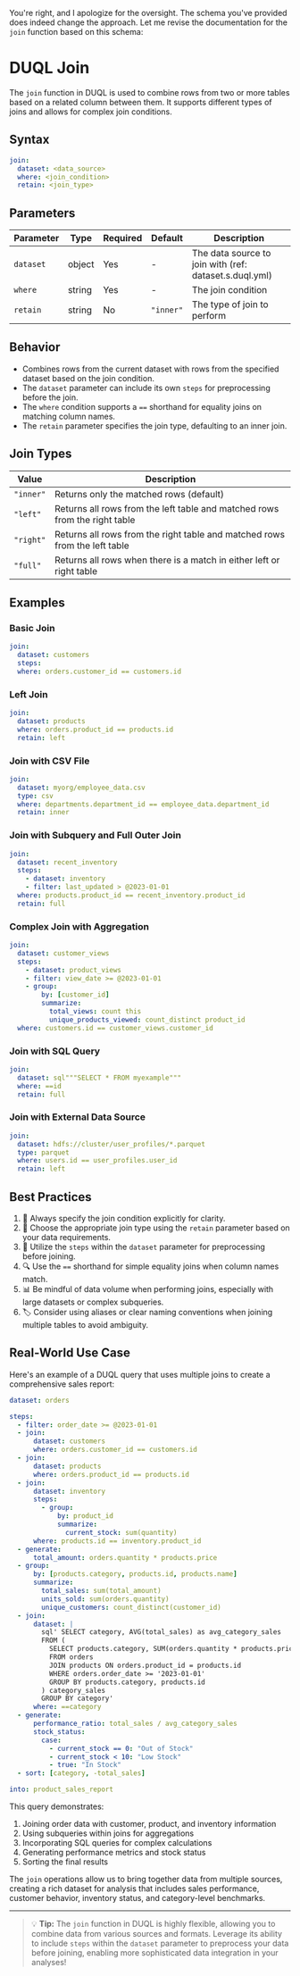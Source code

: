 You're right, and I apologize for the oversight. The schema you've provided does indeed change the approach. Let me revise the documentation for the `join` function based on this schema:

# DUQL Join

The `join` function in DUQL is used to combine rows from two or more tables based on a related column between them. It supports different types of joins and allows for complex join conditions.

## Syntax

```yaml
join:
  dataset: <data_source>
  where: <join_condition>
  retain: <join_type>
```

## Parameters

| Parameter | Type | Required | Default | Description |
|-----------|------|----------|---------|-------------|
| `dataset` | object | Yes | - | The data source to join with (ref: dataset.s.duql.yml) |
| `where` | string | Yes | - | The join condition |
| `retain` | string | No | `"inner"` | The type of join to perform |

## Behavior

- Combines rows from the current dataset with rows from the specified dataset based on the join condition.
- The `dataset` parameter can include its own `steps` for preprocessing before the join.
- The `where` condition supports a `==` shorthand for equality joins on matching column names.
- The `retain` parameter specifies the join type, defaulting to an inner join.

## Join Types

| Value | Description |
|-------|-------------|
| `"inner"` | Returns only the matched rows (default) |
| `"left"` | Returns all rows from the left table and matched rows from the right table |
| `"right"` | Returns all rows from the right table and matched rows from the left table |
| `"full"` | Returns all rows when there is a match in either left or right table |

## Examples

### Basic Join

```yaml
join:
  dataset: customers
  steps: 
  where: orders.customer_id == customers.id
```

### Left Join

```yaml
join:
  dataset: products
  where: orders.product_id == products.id
  retain: left
```

### Join with CSV File

```yaml
join:
  dataset: myorg/employee_data.csv
  type: csv
  where: departments.department_id == employee_data.department_id
  retain: inner
```

### Join with Subquery and Full Outer Join

```yaml
join:
  dataset: recent_inventory
  steps:
    - dataset: inventory
    - filter: last_updated > @2023-01-01
  where: products.product_id == recent_inventory.product_id
  retain: full
```

### Complex Join with Aggregation

```yaml
join:
  dataset: customer_views
  steps:
    - dataset: product_views
    - filter: view_date >= @2023-01-01
    - group:
        by: [customer_id]
        summarize:
          total_views: count this
          unique_products_viewed: count_distinct product_id
  where: customers.id == customer_views.customer_id
```

### Join with SQL Query

```yaml
join:
  dataset: sql"""SELECT * FROM myexample"""
  where: ==id
  retain: full
```

### Join with External Data Source

```yaml
join:
  dataset: hdfs://cluster/user_profiles/*.parquet
  type: parquet
  where: users.id == user_profiles.user_id
  retain: left
```

## Best Practices

1. 🎯 Always specify the join condition explicitly for clarity.
2. 🤔 Choose the appropriate join type using the `retain` parameter based on your data requirements.
3. 🚀 Utilize the `steps` within the `dataset` parameter for preprocessing before joining.
4. 🔍 Use the `==` shorthand for simple equality joins when column names match.
5. 📊 Be mindful of data volume when performing joins, especially with large datasets or complex subqueries.
6. 🏷️ Consider using aliases or clear naming conventions when joining multiple tables to avoid ambiguity.

## Real-World Use Case

Here's an example of a DUQL query that uses multiple joins to create a comprehensive sales report:

```yaml
dataset: orders

steps:
  - filter: order_date >= @2023-01-01
  - join:
      dataset: customers
      where: orders.customer_id == customers.id
  - join:
      dataset: products
      where: orders.product_id == products.id
  - join:
      dataset: inventory
      steps:
        - group:
            by: product_id
            summarize:
              current_stock: sum(quantity)
      where: products.id == inventory.product_id
  - generate:
      total_amount: orders.quantity * products.price
  - group:
      by: [products.category, products.id, products.name]
      summarize:
        total_sales: sum(total_amount)
        units_sold: sum(orders.quantity)
        unique_customers: count_distinct(customer_id)
  - join:
      dataset: | 
        sql' SELECT category, AVG(total_sales) as avg_category_sales
        FROM (
          SELECT products.category, SUM(orders.quantity * products.price) as total_sales
          FROM orders
          JOIN products ON orders.product_id = products.id
          WHERE orders.order_date >= '2023-01-01'
          GROUP BY products.category, products.id
        ) category_sales
        GROUP BY category'
      where: ==category
  - generate:
      performance_ratio: total_sales / avg_category_sales
      stock_status:
        case:
          - current_stock == 0: "Out of Stock"
          - current_stock < 10: "Low Stock"
          - true: "In Stock"
  - sort: [category, -total_sales]

into: product_sales_report
```

This query demonstrates:
1. Joining order data with customer, product, and inventory information
2. Using subqueries within joins for aggregations
3. Incorporating SQL queries for complex calculations
4. Generating performance metrics and stock status
5. Sorting the final results

The `join` operations allow us to bring together data from multiple sources, creating a rich dataset for analysis that includes sales performance, customer behavior, inventory status, and category-level benchmarks.

---

> 💡 **Tip:** The `join` function in DUQL is highly flexible, allowing you to combine data from various sources and formats. Leverage its ability to include `steps` within the `dataset` parameter to preprocess your data before joining, enabling more sophisticated data integration in your analyses!